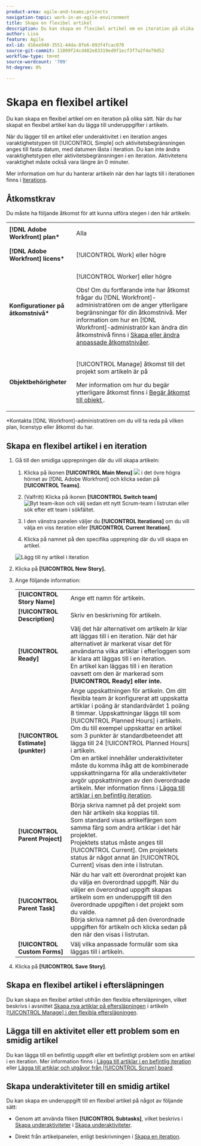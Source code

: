 ```yaml
---
product-area: agile-and-teams;projects
navigation-topic: work-in-an-agile-environment
title: Skapa en flexibel artikel
description: Du kan skapa en flexibel artikel om en iteration på olika sätt. När du har skapat en flexibel artikel kan du lägga till underuppgifter i artikeln.
author: Lisa
feature: Agile
exl-id: d16ee940-3551-44da-8fe6-093f4fcac070
source-git-commit: 11009f24cd482e83319ed9f1ecf3f7a2f4e79d52
workflow-type: tm+mt
source-wordcount: '709'
ht-degree: 0%

---
```


# Skapa en flexibel artikel

Du kan skapa en flexibel artikel om en iteration på olika sätt. När du har skapat en flexibel artikel kan du lägga till underuppgifter i artikeln.

När du lägger till en artikel eller underaktivitet i en iteration anges varaktighetstypen till [!UICONTROL Simple] och aktivitetsbegränsningen anges till fasta datum, med datumen låsta i iteration. Du kan inte ändra varaktighetstypen eller aktivitetsbegränsningen i en iteration. Aktivitetens varaktighet måste också vara längre än 0 minuter.

Mer information om hur du hanterar artikeln när den har lagts till i iterationen finns i [Iterations](../../agile/use-scrum-in-an-agile-team/iterations/iterations.md).

## Åtkomstkrav

Du måste ha följande åtkomst för att kunna utföra stegen i den här artikeln:

<table style="table-layout:auto"> 
 <col> 
 </col> 
 <col> 
 </col> 
 <tbody> 
  <tr> 
   <td role="rowheader"><strong>[!DNL Adobe Workfront] plan*</strong></td> 
   <td> <p>Alla</p> </td> 
  </tr> 
  <tr> 
   <td role="rowheader"><strong>[!DNL Adobe Workfront] licens*</strong></td> 
   <td> <p>[!UICONTROL Work] eller högre</p> </td> 
  </tr> 
  <tr> 
   <td role="rowheader"><strong>Konfigurationer på åtkomstnivå*</strong></td> 
   <td> <p>[!UICONTROL Worker] eller högre</p> <p>Obs! Om du fortfarande inte har åtkomst frågar du [!DNL Workfront]-administratören om de anger ytterligare begränsningar för din åtkomstnivå. Mer information om hur en [!DNL Workfront]-administratör kan ändra din åtkomstnivå finns i <a href="../../administration-and-setup/add-users/configure-and-grant-access/create-modify-access-levels.md" class="MCXref xref">Skapa eller ändra anpassade åtkomstnivåer</a>.</p> </td> 
  </tr> 
  <tr> 
   <td role="rowheader"><strong>Objektbehörigheter</strong></td> 
   <td> <p>[!UICONTROL Manage] åtkomst till det projekt som artikeln är på</p> <p>Mer information om hur du begär ytterligare åtkomst finns i <a href="../../workfront-basics/grant-and-request-access-to-objects/request-access.md" class="MCXref xref">Begär åtkomst till objekt </a>.</p> </td> 
  </tr> 
 </tbody> 
</table>

&#42;Kontakta [!DNL Workfront]-administratören om du vill ta reda på vilken plan, licenstyp eller åtkomst du har.

## Skapa en flexibel artikel i en iteration

1. Gå till den smidiga upprepningen där du vill skapa artikeln:

   1. Klicka på ikonen **[!UICONTROL Main Menu]** ![](assets/main-menu-icon.png) i det övre högra hörnet av [!DNL Adobe Workfront] och klicka sedan på **[!UICONTROL Teams]**.

   1. (Valfritt) Klicka på ikonen **[!UICONTROL Switch team]** ![Byt team-ikon](assets/switch-team-icon.png) och välj sedan ett nytt Scrum-team i listrutan eller sök efter ett team i sökfältet.

   1. I den vänstra panelen väljer du **[!UICONTROL Iterations]** om du vill välja en viss iteration eller **[!UICONTROL Current Iteration]**.
   1. Klicka på namnet på den specifika upprepning där du vill skapa en artikel.

   ![Lägg till ny artikel i iteration](assets/iteration-add-story.png)

1. Klicka på **[!UICONTROL New Story].**
1. Ange följande information:

   <table style="table-layout:auto">
    <col>
    <col>
    <tbody>
     <tr>
      <td role="rowheader"><strong>[!UICONTROL Story Name]</strong></td>
      <td>Ange ett namn för artikeln.</td>
     </tr>
     <tr>
      <td role="rowheader"><strong>[!UICONTROL Description]</strong></td>
      <td>Skriv en beskrivning för artikeln.</td>
     </tr>
     <tr>
      <td role="rowheader"><strong>[!UICONTROL Ready]</strong></td>
      <td>Välj det här alternativet om artikeln är klar att läggas till i en iteration. När det här alternativet är markerat visar det för användarna vilka artiklar i efterloggen som är klara att läggas till i en iteration.<br>En artikel kan läggas till i en iteration oavsett om den är markerad som <strong>[!UICONTROL Ready] eller inte.</strong></td>
     </tr>
     <tr>
      <td role="rowheader"><strong>[!UICONTROL Estimate] (punkter)</strong></td>
      <td>Ange uppskattningen för artikeln. Om ditt flexibla team är konfigurerat att uppskatta artiklar i poäng är standardvärdet 1 poäng 8 timmar. Uppskattningar läggs till som [!UICONTROL Planned Hours] i artikeln.<br>Om du till exempel uppskattar en artikel som 3 punkter är standardbeteendet att lägga till 24 [!UICONTROL Planned Hours] i artikeln.<br>Om en artikel innehåller underaktiviteter måste du komma ihåg att de kombinerade uppskattningarna för alla underaktiviteter avgör uppskattningen av den överordnade artikeln. Mer information finns i <a href="../../agile/use-scrum-in-an-agile-team/iterations/add-stories-to-existing-iteration.md" class="MCXref xref">Lägga till artiklar i en befintlig iteration</a>.</td>
     </tr>
     <tr>
      <td role="rowheader"><strong>[!UICONTROL Parent Project]</strong></td>
      <td>Börja skriva namnet på det projekt som den här artikeln ska kopplas till.<br>Som standard visas artikelfärgen som samma färg som andra artiklar i det här projektet.<br>Projektets status måste anges till [!UICONTROL Current]. Om projektets status är något annat än [!UICONTROL Current] visas den inte i listrutan.</td>
     </tr>
     <tr>
      <td role="rowheader"><strong>[!UICONTROL Parent Task]</strong></td>
      <td>När du har valt ett överordnat projekt kan du välja en överordnad uppgift. När du väljer en överordnad uppgift skapas artikeln som en underuppgift till den överordnade uppgiften i det projekt som du valde.<br>Börja skriva namnet på den överordnade uppgiften för artikeln och klicka sedan på den när den visas i listrutan.</td>
     </tr>
     <tr>
      <td role="rowheader"><strong>[!UICONTROL Custom Forms]</strong></td>
      <td>Välj vilka anpassade formulär som ska läggas till i artikeln.</td>
     </tr>
    </tbody>
   </table>

1. Klicka på **[!UICONTROL Save Story]**.

## Skapa en flexibel artikel i eftersläpningen

Du kan skapa en flexibel artikel utifrån den flexibla eftersläpningen, vilket beskrivs i avsnittet [Skapa nya artiklar på eftersläpningen](../../agile/work-in-an-agile-environment/manage-the-agile-backlog.md#creating-new-stories) i artikeln [[!UICONTROL Manage] i den flexibla eftersläpningen](../../agile/work-in-an-agile-environment/manage-the-agile-backlog.md).

## Lägga till en aktivitet eller ett problem som en smidig artikel

Du kan lägga till en befintlig uppgift eller ett befintligt problem som en artikel i en iteration. Mer information finns i [Lägga till artiklar i en befintlig iteration](../../agile/use-scrum-in-an-agile-team/iterations/add-stories-to-existing-iteration.md) eller [Lägga till artiklar och utgåvor från [!UICONTROL Scrum] board](../../agile/use-scrum-in-an-agile-team/scrum-board/add-story-from-scrum-board.md).

## Skapa underaktiviteter till en smidig artikel

Du kan skapa en underuppgift till en flexibel artikel på något av följande sätt:

* Genom att använda fliken **[!UICONTROL Subtasks]**, vilket beskrivs i [Skapa underaktiviteter](../../manage-work/tasks/create-tasks/create-subtasks.md#creating-subtasks) i [Skapa underaktiviteter](../../manage-work/tasks/create-tasks/create-subtasks.md).

* Direkt från artikelpanelen, enligt beskrivningen i [Skapa en iteration](../../agile/use-scrum-in-an-agile-team/iterations/create-an-iteration.md).
